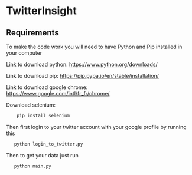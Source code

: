 # TwitterInsight

## Requirements
To make the code work you will need to have Python and Pip installed in your computer

Link to download python: https://www.python.org/downloads/

Link to download pip: https://pip.pypa.io/en/stable/installation/

Link to download google chrome: https://www.google.com/intl/fr_fr/chrome/ 


Download selenium:

```bash
    pip install selenium
```

Then first login to your twitter account with your google profile by running this 

```bash
   python login_to_twitter.py
```


Then to get your data just run 

```bash
   python main.py
```
